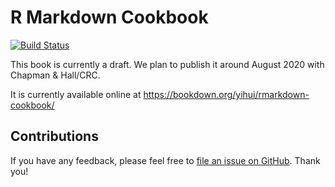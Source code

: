 # R Markdown Cookbook

[![Build Status](https://travis-ci.org/yihui/rmarkdown-cookbook.svg?branch=master)](https://travis-ci.org/yihui/rmarkdown-cookbook)

This book is currently a draft. We plan to publish it around August 2020 with Chapman & Hall/CRC. 

It is currently available online at https://bookdown.org/yihui/rmarkdown-cookbook/

## Contributions

If you have any feedback, please feel free to [file an issue on GitHub](https://github.com/yihui/rmarkdown-cookbook/issues/new). Thank you!
